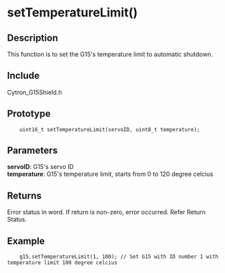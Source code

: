 # setTemperatureLimit() #

## Description ##
This function is to set the G15's temperature limit to automatic shutdown.

## Include ##
Cytron_G15Shield.h

## Prototype ##
		uint16_t setTemperatureLimit(servoID, uint8_t temperature);

## Parameters ##
**servoID**: G15's servo ID<br/>
**temperature**: G15's temperature limit, starts from 0 to 120 degree celcius

## Returns ##
Error status in word. If return is non-zero, error occurred. Refer Return Status.

## Example ##
		g15.setTemperatureLimit(1, 100); // Set G15 with ID number 1 with temperature limit 100 degree celcius